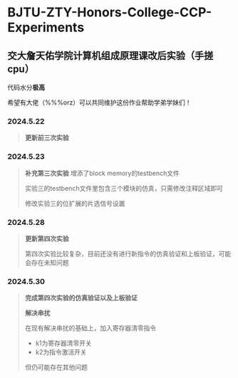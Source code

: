 # BJTU-ZTY-Honors-College-CCP-Experiments

## 交大詹天佑学院计算机组成原理课改后实验（手搓cpu）

代码水分**极高**

希望有大佬（%%%orz）可以共同维护这份作业帮助学弟学妹们！

### 2024.5.22

> **更新前三次实验**

### 2024.5.23

> **补充第三次实验**
> 增添了block memory的testbench文件
> 
> 实验三的testbench文件里包含三个模块的仿真，只需修改注释区域即可
>
> 修改实验三的位扩展的片选信号设置
> 

### 2024.5.28

> **更新第四次实验**
> 
> 第四次实验比较复杂，目前还没有进行新指令的仿真验证和上板验证，可能会存在未知问题
>

### 2024.5.30      

>
>**完成第四次实验的仿真验证以及上板验证**
>
>**解决串扰**
>
>在现有解决串扰的基础上，加入寄存器清零指令
> - k1为寄存器清零开关
> - k2为指令激活开关
> 
>但仍可能存在其他问题
